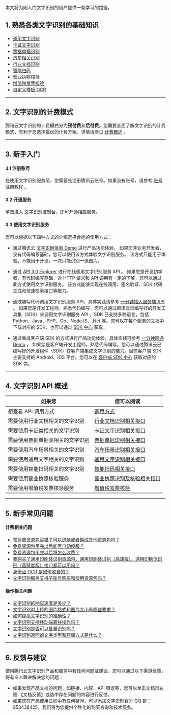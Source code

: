 本文将为刚入门文字识别的用户提供一条学习的路径。

## 1. 熟悉各类文字识别的基础知识
- [通用文字识别](https://cloud.tencent.com/document/product/866/37490)
- [卡证文字识别](https://cloud.tencent.com/document/product/866/37491)
- [票据单据识别](https://cloud.tencent.com/document/product/866/37495)
- [汽车相关识别](https://cloud.tencent.com/document/product/866/37493)
- [行业文档识别](https://cloud.tencent.com/document/product/866/37494)
- [智能扫码](https://cloud.tencent.com/document/product/866/48131)
- [营业执照核验](https://cloud.tencent.com/document/product/866/47973)
- [增值税发票核验](https://cloud.tencent.com/document/product/866/47975)
- [自定义模板 OCR](https://cloud.tencent.com/document/product/866/51728)

-----

## 2. 文字识别的计费模式
腾讯云文字识别的计费模式分为**预付费**和**后付费**。您需要全面了解文字识别的计费模式，有利于您选择最优的计费方案。详情请参见 [计费概述](https://cloud.tencent.com/document/product/866/17619) 。

-----

## 3. 新手入门

#### 3.1 注册账号
在使用文字识别服务前，您需要先注册腾讯云账号。如果没有账号，请参考 [账号注册教程](https://cloud.tencent.com/document/product/378/17985) 。

#### 3.2 开通服务
单击进入 [文字识别控制台](https://console.cloud.tencent.com/ocr/general)，即可开通相应服务。

#### 3.3 使用文字识别服务
您可以根据以下四种方式的介绍选择合适的使用方式：
- 通过腾讯云 [文字识别体验 Demo](https://cloud.tencent.com/act/event/ocrdemo) 进行产品功能体验。
如果您非业务开发者，没有代码编写基础，您可以使用该方式体验文字识别服务。
该方式只能用于体验，不能用于开发，一次只能识别一张图片。

- 通过 [API 3.0 Explorer](https://console.cloud.tencent.com/api/explorer?Product=ocr&Version=2018-11-19&Action=GeneralBasicOCR&SignVersion= ) 进行在线调用文字识别服务 API 。
如果您是开发初学者，有代码编写基础，对 HTTP 请求和 API 调用有一定的了解，您可以通过此方式使用文字识别服务。
该方式能够实现在线调用、签名验证、SDK 代码生成和快速检索接口等能力。

- 通过编写代码调用文字识别服务 API，具体实践请参考 [一分钟接入服务端 API](https://cloud.tencent.com/document/product/866/34681) 。
  如果您是开发工程师，熟悉代码编写，您可以通过腾讯云已编写好的开发工具集（SDK）来调用文字识别服务 API 。SDK 已支持多种语言，包括 Python、Java、PHP、Go、NodeJS、.Net 等。您可以在每个服务的文档中下载对应的 SDK，也可以通过 [SDK 中心](https://cloud.tencent.com/document/sdk) 获取。

- 通过集成客户端 SDK 的方式进行产品功能体验，具体实践可参考 [一分钟跑通 Demo](https://cloud.tencent.com/document/product/866/47302) 。
  如果您是客户端开发工程师，熟悉代码编写，您可以通过腾讯云已编写好的开发组件（SDK）在客户端集成文字识别的能力。目前客户端 SDK 主要支持的 Android、iOS 平台。您可以在 [客户端 SDK 中心](https://cloud.tencent.com/document/product/866/47308) 获取对应的 SDK 包。

-----

## 4. 文字识别 API 概述

| 如果您 | 您可以阅读 | 
|---------|---------|
| 想查看 API 调用方式 | [调用方式](https://cloud.tencent.com/document/product/866/33517) | 
| 需要使用行业文档相关的文字识别 | [行业文档识别相关接口](https://cloud.tencent.com/document/product/866/49525) |
| 需要使用卡证类相关的文字识别 | [卡证文字识别相关接口](https://cloud.tencent.com/document/product/866/37656) |
| 需要使用票据单据类相关的文字识别 | [票据单据识别相关接口](https://cloud.tencent.com/document/product/866/36210) |
| 需要使用汽车场景相关的文字识别 | [汽车场景识别相关接口](https://cloud.tencent.com/document/product/866/36209) |
| 需要使用通用文字相关的文字识别 | [通用文字识别相关接口](https://cloud.tencent.com/document/product/866/36212) |
| 需要使用智能扫码相关的文字识别 | [智能扫码相关接口](https://cloud.tencent.com/document/product/866/38292) |
| 需要使用营业执照核验服务 | [营业执照识别及核验相关接口](https://cloud.tencent.com/document/product/866/47279) |
| 需要使用增值税发票核验服务 | [增值税发票核验](https://cloud.tencent.com/document/product/866/47324) |

-----

## 5. 新手常见问题
#### 计费相关问题
- [预付费资源包买错了可以退款或者换成其他资源包吗？](https://cloud.tencent.com/document/product/866/33509#.E9.A2.84.E4.BB.98.E8.B4.B9.E8.B5.84.E6.BA.90.E5.8C.85.E4.B9.B0.E9.94.99.E4.BA.86.E5.8F.AF.E4.BB.A5.E9.80.80.E6.AC.BE.E5.90.97.EF.BC.9F)
- [免费资源包用完以后能否自动停服？](https://cloud.tencent.com/document/product/866/33509#.E5.85.8D.E8.B4.B9.E8.B5.84.E6.BA.90.E5.8C.85.E7.94.A8.E5.AE.8C.E4.BB.A5.E5.90.8E.E8.83.BD.E5.90.A6.E8.87.AA.E5.8A.A8.E5.81.9C.E6.9C.8D.EF.BC.9F)
- [免费资源包用完以后将怎么收费？](https://cloud.tencent.com/document/product/866/33509#.E5.85.8D.E8.B4.B9.E8.B5.84.E6.BA.90.E5.8C.85.E7.94.A8.E5.AE.8C.E4.BB.A5.E5.90.8E.E5.B0.86.E6.80.8E.E4.B9.88.E6.94.B6.E8.B4.B9.EF.BC.9F)
- [我购买了通用印刷体识别资源包，通用印刷体识别（高速版）、通用印刷体识别（高精度版）接口都可以用吗？](https://cloud.tencent.com/document/product/866/33509#.E6.88.91.E8.B4.AD.E4.B9.B0.E4.BA.86.E9.80.9A.E7.94.A8.E5.8D.B0.E5.88.B7.E4.BD.93.E8.AF.86.E5.88.AB.E8.B5.84.E6.BA.90.E5.8C.85.EF.BC.8C.E9.80.9A.E7.94.A8.E5.8D.B0.E5.88.B7.E4.BD.93.E8.AF.86.E5.88.AB.EF.BC.88.E9.AB.98.E9.80.9F.E7.89.88.EF.BC.89.E3.80.81.E9.80.9A.E7.94.A8.E5.8D.B0.E5.88.B7.E4.BD.93.E8.AF.86.E5.88.AB.EF.BC.88.E9.AB.98.E7.B2.BE.E5.BA.A6.E7.89.88.EF.BC.89.E6.8E.A5.E5.8F.A3.E9.83.BD.E5.8F.AF.E4.BB.A5.E7.94.A8.E5.90.97.EF.BC.9F)
- [身份证 OCR 是如何收费的？](https://cloud.tencent.com/document/product/866/33509#.E8.BA.AB.E4.BB.BD.E8.AF.81-ocr-.E6.98.AF.E5.A6.82.E4.BD.95.E6.94.B6.E8.B4.B9.E7.9A.84.EF.BC.9F)
- [文字识别服务支持子账号购买和使用资源包吗？](https://cloud.tencent.com/document/product/866/33509#.E6.96.87.E5.AD.97.E8.AF.86.E5.88.AB.E6.9C.8D.E5.8A.A1.E6.94.AF.E6.8C.81.E5.AD.90.E8.B4.A6.E5.8F.B7.E8.B4.AD.E4.B9.B0.E5.92.8C.E4.BD.BF.E7.94.A8.E8.B5.84.E6.BA.90.E5.8C.85.E5.90.97.EF.BC.9F)

#### 操作相关问题
- [文字识别的响应速度是多少？](https://cloud.tencent.com/document/product/866/33510#.E6.96.87.E5.AD.97.E8.AF.86.E5.88.AB.E7.9A.84.E5.93.8D.E5.BA.94.E9.80.9F.E5.BA.A6.E6.98.AF.E5.A4.9A.E5.B0.91.EF.BC.9F)
- [文字识别对上传的图片格式和图片大小有哪些要求？](https://cloud.tencent.com/document/product/866/33510#.E6.96.87.E5.AD.97.E8.AF.86.E5.88.AB.E5.AF.B9.E4.B8.8A.E4.BC.A0.E7.9A.84.E5.9B.BE.E7.89.87.E6.A0.BC.E5.BC.8F.E5.92.8C.E5.9B.BE.E7.89.87.E5.A4.A7.E5.B0.8F.E6.9C.89.E5.93.AA.E4.BA.9B.E8.A6.81.E6.B1.82.EF.BC.9F)
- [如何提高文字识别的准确性？](https://cloud.tencent.com/document/product/866/33510#.E5.A6.82.E4.BD.95.E6.8F.90.E9.AB.98.E6.96.87.E5.AD.97.E8.AF.86.E5.88.AB.E7.9A.84.E5.87.86.E7.A1.AE.E6.80.A7.EF.BC.9F)
- [文字识别支持移动端离线操作吗？](https://cloud.tencent.com/document/product/866/33511#.E6.96.87.E5.AD.97.E8.AF.86.E5.88.AB.E6.94.AF.E6.8C.81.E7.A7.BB.E5.8A.A8.E7.AB.AF.E7.A6.BB.E7.BA.BF.E6.93.8D.E4.BD.9C.E5.90.97.EF.BC.9F)
- [文字识别是否可以批量识别吗？](https://cloud.tencent.com/document/product/866/33511#.E6.96.87.E5.AD.97.E8.AF.86.E5.88.AB.E6.98.AF.E5.90.A6.E5.8F.AF.E4.BB.A5.E6.89.B9.E9.87.8F.E8.AF.86.E5.88.AB.E5.90.97.EF.BC.9F)
- [文字识别返回的文字类型和存储方式是什么？](https://cloud.tencent.com/document/product/866/33511#.E6.96.87.E5.AD.97.E8.AF.86.E5.88.AB.E8.BF.94.E5.9B.9E.E7.9A.84.E6.96.87.E5.AD.97.E7.B1.BB.E5.9E.8B.E5.92.8C.E5.AD.98.E5.82.A8.E6.96.B9.E5.BC.8F.E6.98.AF.E4.BB.80.E4.B9.88.EF.BC.9F)

-----

## 6. 反馈与建议
使用腾讯云文字识别产品和服务中有任何问题或建议，您可以通过以下渠道反馈，将有专人跟进解决您的问题：
- 如果发现产品文档的问题，如链接、内容、API 错误等，您可以单击文档页右侧 【文档反馈】或选中存在问题的内容进行反馈。
- 如果您在产品使用过程中有任何疑问，可以添加文字识别官方 QQ 群：953438425，我们将为您提供个性化的购买咨询和技术服务。

